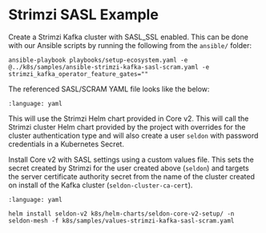 # Strimzi SASL Example

Create a Strimzi Kafka cluster with SASL_SSL enabled.
This can be done with our Ansible scripts by running the following from the `ansible/` folder:

```
ansible-playbook playbooks/setup-ecosystem.yaml -e @../k8s/samples/ansible-strimzi-kafka-sasl-scram.yaml -e strimzi_kafka_operator_feature_gates=""
```

The referenced SASL/SCRAM YAML file looks like the below:
```{literalinclude} ../../../../../../k8s/samples/ansible-strimzi-kafka-sasl-scram.yaml
:language: yaml
```

This will use the Strimzi Helm chart provided in Core v2.
This will call the Strimzi cluster Helm chart provided by the project with overrides for the cluster authentication type and will also create a user `seldon` with password credentials in a Kubernetes Secret.

Install Core v2 with SASL settings using a custom values file.
This sets the secret created by Strimzi for the user created above (`seldon`) and targets the server certificate authority secret from the name of the cluster created on install of the Kafka cluster (`seldon-cluster-ca-cert`).

```{literalinclude} ../../../../../../k8s/samples/values-strimzi-kafka-sasl-scram.yaml
:language: yaml
```

```
helm install seldon-v2 k8s/helm-charts/seldon-core-v2-setup/ -n seldon-mesh -f k8s/samples/values-strimzi-kafka-sasl-scram.yaml
```
